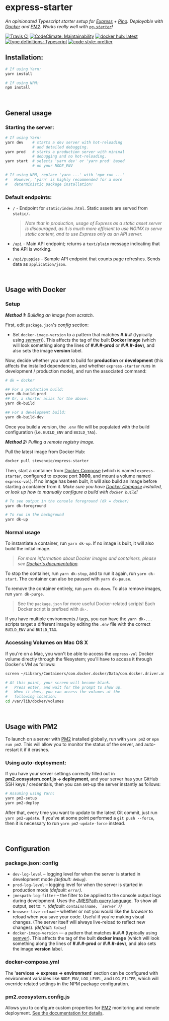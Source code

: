 # express-starter

*An opinionated Typescript starter setup for [Express](https://www.expressjs.com) + [Pino](https://getpino.io). Deployable with [Docker](https://www.docker.com) and [PM2](http://pm2.keymetrics.io). Works really well with [`ng-starter`](https://github.com/steven-xie/ng-starter)!*

[![Travis CI](https://img.shields.io/travis/steven-xie/express-starter.svg)](https://travis-ci.org/steven-xie/express-starter/) [![CodeClimate: Maintainability](https://api.codeclimate.com/v1/badges/2ea966de97291efee5c1/maintainability)](https://codeclimate.com/github/steven-xie/express-starter/maintainability) [![docker hub: latest](https://img.shields.io/badge/docker%20hub-latest-008bb8.svg)](https://hub.docker.com/r/stevenxie/express-starter/) [![type definitions: Typescript](https://img.shields.io/badge/type%20definitions-Typescript-blue.svg)](https://www.typescriptlang.org) [![code style: prettier](https://img.shields.io/badge/code_style-prettier-ff69b4.svg)](https://github.com/prettier/prettier)

## Installation:

```bash
# If using Yarn:
yarn install

# If using NPM:
npm install
```


<br />


## General usage

### Starting the server:

```bash
# If using Yarn:
yarn dev    # starts a dev server with hot-reloading
            # and detailed debugging.
yarn prod   # starts a production server with minimal
            # debugging and no hot-reloading.  
yarn start  # selects 'yarn dev' or 'yarn prod' based
            # on your NODE_ENV

# If using NPM, replace 'yarn ...' with 'npm run ...'
#   However, 'yarn' is highly recommended for a more
#   deterministic package installation!
```

### Default endpoints:

* `/` - Endpoint for `static/index.html`. Static assets are served from `static/`.

  > *Note that in production, usage of Express as a static asset server is discouraged, as it is much more efficient to use NGINX to serve static content, and to use Express only as an API server.*

* `/api` - Main API endpoint; returns a `text/plain` message indicating that the
  API is working.
* `/api/puppies` - Sample API endpoint that counts page refreshes. Sends data
  as `application/json`.


<br />


## Usage with Docker

### Setup

_**Method 1:** Building an image from scratch._

First, edit `package.json`'s *config* section:
* Set `docker-image-version` to a pattern that matches **#.#.#** (typically
  using [*semver*](https://semver.org))). This affects the tag of the
  built **Docker image** (which will look something along the lines of
  **#.#.#-prod** or **#.#.#-dev**), and also sets the image **version** label.

Now, decide whether you want to build for **production** or **development**
(this affects the installed dependencies, and whether `express-starter` runs
in development / production mode), and run the associated command:

```bash
# dk = docker

## For a production build:
yarn dk-build-prod
## Or, a shorter alias for the above:
yarn dk-build 

## For a development build:
yarn dk-build-dev
```

Once you build a version, the `.env` file will be populated with the build
configuration (i.e. `BUILD_ENV` and `BUILD_TAG`). 

_**Method 2:** Pulling a remote registry image._

Pull the latest image from Docker Hub:

```bash
docker pull stevenxie/express-starter
```

Then, start a container from [Docker Compose](https://docs.docker.com/compose/)
(which is named `express-starter`, configured to expose port **3000**, and
mount a volume named `express-vol`). If no image has been built, it will also
build an image before starting a container from it. *Make sure you have
[Docker Compose](https://docs.docker.com/compose/) installed, or look up how
to manually configure a build with `docker build`!*

```bash
# To see output in the console foreground (dk = docker)
yarn dk-foreground

# To run in the background
yarn dk-up
```

### Normal usage

To instantiate a container, run `yarn dk-up`. If no image is built, it will
also build the initial image.

> *For more information about Docker images and containers, please see [Docker's  documentation](https://docs.docker.com/v17.09/engine/userguide/storagedriver/imagesandcontainers/).*

To stop the container, run `yarn dk-stop`, and to run it again, run
`yarn dk-start`. The container can also be paused with `yarn dk-pause`.

To remove the container entirely, run `yarn dk-down`. To also remove images,
run `yarn dk-purge`.

> See the `package.json` for more useful Docker-related scripts! Each Docker 
> script is prefixed with `dk-`.

If you have multiple environments / tags, you can have the `yarn dk-...` scripts
target a different image by editing the `.env` file with the correct `BUILD_ENV`
and `BUILD_TAG`.

### Accessing Volumes on Mac OS X

If you're on a Mac, you won't be able to access the `express-vol` Docker
volume directly through the filesystem; you'll have to access it through
Docker's VM as follows:

```bash
screen ~/Library/Containers/com.docker.docker/Data/com.docker.driver.amd64-linux/tty

# At this point, your screen will become blank.
#   Press enter, and wait for the prompt to show up.
#   When it does, you can access the volumes at the
#   following location:
cd /var/lib/docker/volumes
```


<br />


## Usage with PM2 

To launch on a server with [PM2](http://pm2.keymetrics.io) installed globally,
run with `yarn pm2` or `npm run pm2`. This will allow you to monitor the status
of the server, and auto-restart it if it crashes.

### Using auto-deployment:

If you have your server settings correctly filled out in
**pm2.ecosystem.conf.js → deployment**, and your server has your GitHub SSH
keys / credentials, then you can set-up the server instantly as follows:

```bash
# Assuming using Yarn:
yarn pm2-setup
yarn pm2-deploy
```

After that, every time you want to update to the latest Git commit, just run
`yarn pm2-update`. If you've at some point performed a `git push --force`,
then it is necessary to run `yarn pm2-update-force` instead.


<br />


## Configuration

### package.json: config

* `dev-log-level` – logging level for when the server is started in
  development mode _(default: `debug`)_.
* `prod-log-level` – logging level for when the server is started in
  production mode _(default: `error`)_.
* `jmespath-log-filter` – the filter to be applied to the console
  output logs during development. Uses the
  [JMESPath query language](http://jmespath.org). To show all output,
  set to: `*`. _(default: `` contains(name, `server`) ``)_
* `browser-live-reload` – whether or not you would like the _browser_ to reload
  when you save your code. Useful if you're making visual changes. (The server
  itself will always live-reload to reflect new changes). _(default: `false`)_
* `docker-image-version` — a pattern that matches **#.#.#** (typically using
  [semver](https://semver.org)). This affects the tag of the built
  **docker image** (which will look something along the lines of **#.#.#-prod**
  or **#.#.#-dev**), and also sets the image **version** label.

### docker-compose.yml
The '**services → express → environment**' section can be configured with
environment variables like `NODE_ENV`, `LOG_LEVEL`, and `LOG_FILTER`, which
will override related settings in the NPM package configuration.

### pm2.ecosystem.config.js

Allows you to configure custom properties for [PM2](https://pm2.io) monitoring
and remote deployment. [See the documentation for details](http://pm2.keymetrics.io/docs/usage/application-declaration/).
